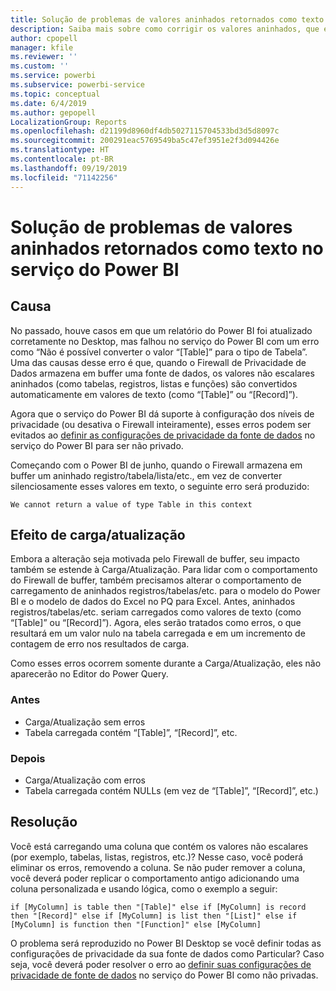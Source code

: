 ```yaml
---
title: Solução de problemas de valores aninhados retornados como texto no serviço do Power BI
description: Saiba mais sobre como corrigir os valores aninhados, que estão sendo convertidos em uma cadeia de caracteres ao usar configurações de privacidade de fonte de dados inadequada
author: cpopell
manager: kfile
ms.reviewer: ''
ms.custom: ''
ms.service: powerbi
ms.subservice: powerbi-service
ms.topic: conceptual
ms.date: 6/4/2019
ms.author: gepopell
LocalizationGroup: Reports
ms.openlocfilehash: d21199d8960df4db5027115704533bd3d5d8097c
ms.sourcegitcommit: 200291eac5769549ba5c47ef3951e2f3d094426e
ms.translationtype: HT
ms.contentlocale: pt-BR
ms.lasthandoff: 09/19/2019
ms.locfileid: "71142256"
---
```

# <a name="troubleshooting-nested-values-returned-as-text-in-power-bi-service"></a>Solução de problemas de valores aninhados retornados como texto no serviço do Power BI

## <a name="cause"></a>Causa

No passado, houve casos em que um relatório do Power BI foi atualizado corretamente no Desktop, mas falhou no serviço do Power BI com um erro como “Não é possível converter o valor “[Table]” para o tipo de Tabela”. Uma das causas desse erro é que, quando o Firewall de Privacidade de Dados armazena em buffer uma fonte de dados, os valores não escalares aninhados (como tabelas, registros, listas e funções) são convertidos automaticamente em valores de texto (como “[Table]” ou “[Record]”).

Agora que o serviço do Power BI dá suporte à configuração dos níveis de privacidade (ou desativa o Firewall inteiramente), esses erros podem ser evitados ao [definir as configurações de privacidade da fonte de dados](https://powerbi.microsoft.com/en-us/blog/privacy-levels-for-cloud-data-sources/) no serviço do Power BI para ser não privado.

Começando com o Power BI de junho, quando o Firewall armazena em buffer um aninhado registro/tabela/lista/etc., em vez de converter silenciosamente esses valores em texto, o seguinte erro será produzido: 

`We cannot return a value of type Table in this context`

## <a name="effect-on-loadrefresh"></a>Efeito de carga/atualização

Embora a alteração seja motivada pelo Firewall de buffer, seu impacto também se estende à Carga/Atualização. Para lidar com o comportamento do Firewall de buffer, também precisamos alterar o comportamento de carregamento de aninhados registros/tabelas/etc. para o modelo do Power BI e o modelo de dados do Excel no PQ para Excel. Antes, aninhados registros/tabelas/etc. seriam carregados como valores de texto (como “[Table]” ou “[Record]”). Agora, eles serão tratados como erros, o que resultará em um valor nulo na tabela carregada e em um incremento de contagem de erro nos resultados de carga.

Como esses erros ocorrem somente durante a Carga/Atualização, eles não aparecerão no Editor do Power Query.

### <a name="before"></a>Antes

- Carga/Atualização sem erros
- Tabela carregada contém “[Table]”, “[Record]”, etc.
 

### <a name="after"></a>Depois

- Carga/Atualização com erros
- Tabela carregada contém NULLs (em vez de “[Table]”, “[Record]”, etc.)
 

## <a name="resolution"></a>Resolução

Você está carregando uma coluna que contém os valores não escalares (por exemplo, tabelas, listas, registros, etc.)?
Nesse caso, você poderá eliminar os erros, removendo a coluna.
Se não puder remover a coluna, você deverá poder replicar o comportamento antigo adicionando uma coluna personalizada e usando lógica, como o exemplo a seguir:

`if [MyColumn] is table then "[Table]" else if [MyColumn] is record then "[Record]" else if [MyColumn] is list then "[List]" else if [MyColumn] is function then "[Function]" else [MyColumn]`

O problema será reproduzido no Power BI Desktop se você definir todas as configurações de privacidade da sua fonte de dados como Particular?
Caso seja, você deverá poder resolver o erro ao [definir suas configurações de privacidade de fonte de dados](https://powerbi.microsoft.com/en-us/blog/privacy-levels-for-cloud-data-sources/) no serviço do Power BI como não privadas.
